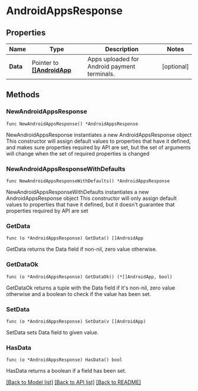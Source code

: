# AndroidAppsResponse

## Properties

Name | Type | Description | Notes
------------ | ------------- | ------------- | -------------
**Data** | Pointer to [**[]AndroidApp**](AndroidApp.md) | Apps uploaded for Android payment terminals. | [optional] 

## Methods

### NewAndroidAppsResponse

`func NewAndroidAppsResponse() *AndroidAppsResponse`

NewAndroidAppsResponse instantiates a new AndroidAppsResponse object
This constructor will assign default values to properties that have it defined,
and makes sure properties required by API are set, but the set of arguments
will change when the set of required properties is changed

### NewAndroidAppsResponseWithDefaults

`func NewAndroidAppsResponseWithDefaults() *AndroidAppsResponse`

NewAndroidAppsResponseWithDefaults instantiates a new AndroidAppsResponse object
This constructor will only assign default values to properties that have it defined,
but it doesn't guarantee that properties required by API are set

### GetData

`func (o *AndroidAppsResponse) GetData() []AndroidApp`

GetData returns the Data field if non-nil, zero value otherwise.

### GetDataOk

`func (o *AndroidAppsResponse) GetDataOk() (*[]AndroidApp, bool)`

GetDataOk returns a tuple with the Data field if it's non-nil, zero value otherwise
and a boolean to check if the value has been set.

### SetData

`func (o *AndroidAppsResponse) SetData(v []AndroidApp)`

SetData sets Data field to given value.

### HasData

`func (o *AndroidAppsResponse) HasData() bool`

HasData returns a boolean if a field has been set.


[[Back to Model list]](../README.md#documentation-for-models) [[Back to API list]](../README.md#documentation-for-api-endpoints) [[Back to README]](../README.md)


